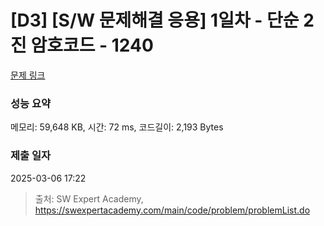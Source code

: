 # [D3] [S/W 문제해결 응용] 1일차 - 단순 2진 암호코드 - 1240 

[문제 링크](https://swexpertacademy.com/main/code/problem/problemDetail.do?contestProbId=AV15FZuqAL4CFAYD) 

### 성능 요약

메모리: 59,648 KB, 시간: 72 ms, 코드길이: 2,193 Bytes

### 제출 일자

2025-03-06 17:22



> 출처: SW Expert Academy, https://swexpertacademy.com/main/code/problem/problemList.do